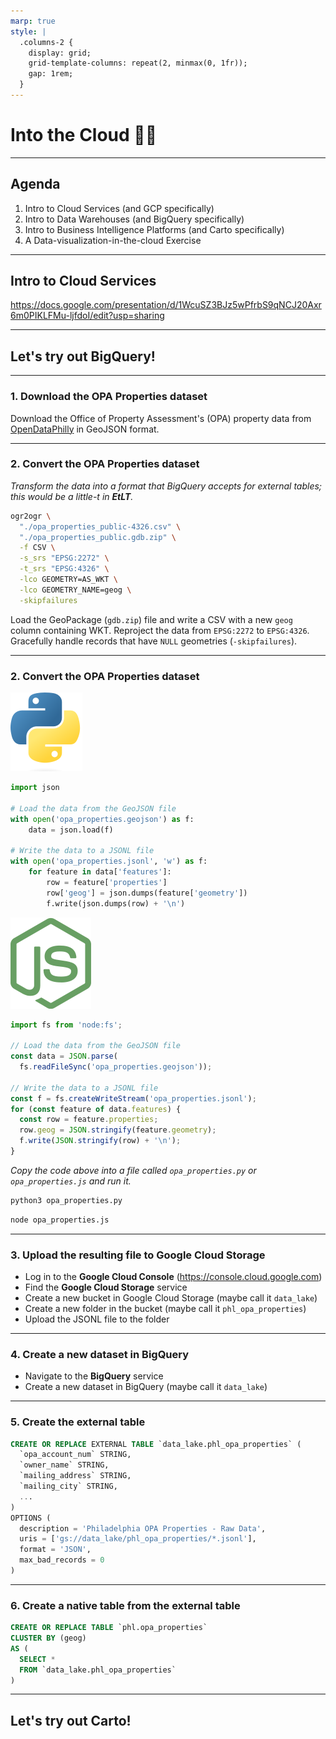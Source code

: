 ```yaml
---
marp: true
style: |
  .columns-2 {
    display: grid;
    grid-template-columns: repeat(2, minmax(0, 1fr));
    gap: 1rem;
  }
---
```


<!-- _backgroundColor: dimgray -->
<!-- _color: white -->

<!-- We're going to move PostgreSQL aside for a while -- we're not saying goodbye, we're just moving it out of the center of our view so that we can make room for the universe of other things we're going to be talking about. 

This week we're going to talk about using programming tools to move data into a particular kind of database called a data warehouse, but before we get there I want to talk about the cloud, and set up our motivation. -->

# Into the Cloud 😶‍🌫️

---

## Agenda

<!-- After spring break we're going to be splitting up into three teams. Each team is going to build their own version of a computer assisted mass appraisal system for the City of Philadelphia.

https://docs.google.com/drawings/d/1_4iotvP8y2ajsU5e-NEkZDGfF1Y7uoE7FY_d3HU1ldE/edit

This system will be useful for both city staff that work within the Office of Property Assessment, and also for residential property owners in Philadelphia. There will be different interfaces useful for the two stakeholder groups, but the interfaces will be based on the same data.

For this, we're going to set up a data warehouse, into which we will place property assessment and related information. The data will be updated on a regular and frequent basis, and we will organize the data so that we can build machine learning models and user interfaces on top of it. All of this will be done automatically on a certain schedule, in the cloud, and without human intervention.
-->

1. Intro to Cloud Services (and GCP specifically)
2. Intro to Data Warehouses (and BigQuery specifically)
3. Intro to Business Intelligence Platforms (and Carto specifically)
3. A Data-visualization-in-the-cloud Exercise

---

## Intro to Cloud Services
<!--
We'll talk more about the project in a couple of weeks, but for now, let's talk about what the cloud is.
-->
https://docs.google.com/presentation/d/1WcuSZ3BJz5wPfrbS9qNCJ20Axr6m0PIKLFMu-ljfdoI/edit?usp=sharing

---

## Let's try out BigQuery!

<!-- We're going to load a dataset into BigQuery and then do some light visualization with it.

There are about 5-bajillion-and-one ways to load data into a data warehouse. In a production environment, many companies will rely on systems such as Stitch or FiveTran for extracting data from sources and loading it into data warehouses or data lakes. These platforms are incredibly useful, and it's definitely a best-practice to use them for basic extraction and loading. However, we're going to use a bit more of a low-level approach in this class (1) to get an understanding of what Stitch and FiveTran are doing for us, and (2) because these ETL platforms have their limits, and there are many cases where data engineers have to write their own custom ingestion logic when a ready-made connector doesn't already exist.

To load our data into BigQuery we're going to use something called "external tables" (the afore-mentioned ETL platforms often use this same method). External tables allow us to upload data to Google Cloud Storage and query it from there as if it were a native table in BigQuery. In other words, loading data into BigQuery could often be as easy as uploading a CSV file to a Google Cloud Storage folder and querying it like a database table.

https://cloud.google.com/bigquery/docs/batch-loading-data

CSV isn't the only format that's supported for external tables; for example, we're going to use a format called Newline Delimited JSON, or "JSON-L". There's also formats like GeoParquet, among others. You can see all the formats in the BigQuery documentation on batch loading data. -->

---

### 1. Download the OPA Properties dataset

Download the Office of Property Assessment's (OPA) property data from [OpenDataPhilly](https://opendataphilly.org/datasets/philadelphia-properties-and-assessment-history/) in GeoJSON format.

<!-- Download the OPA property data from opendataphilly in GeoJSON format. Note that often it doesn't matter too much which initial format you extract data in a data pipeline as an initial step to transform data from one format to something more compatible with the system you're loading into is pretty common. This is one thing that people will often use ogr2ogr for; it's not _just_ for loading data into PostGIS -- it's a tool to convert data from one geospatial format into any other. We've just been using it so far to translate data from GeoJSON or Shapefile format into PostGIS format. We could just as easily go from, for example, Shapefile to CSV.

We could also, download the CSV directly from OpenDataPhilly, but in this case that's not going to get us what we want because the coordinates of the data is in EPSG:2272. Also, I'm going to make a point or two using the GeoJSON.

For the sake of a little bit of exploration, I'll download three formats: the CSV, the GeoJSON, and the GeoPackage. All three of these contain the same data, just encoded in different formats. -->

---

### 2. Convert the OPA Properties dataset

_Transform the data into a format that BigQuery accepts for external tables; this would be a little-t in **EtLT**._

<!-- In the Data Pipelines Pocket Reference you're going to read about different patterns used in data pipelines. People often talk about "ETL" and "ELT", but Densmore (the author) also refers to "EtLT", which is a pattern we're going to employ often.

We're going to need to translate the file we downloaded into something that BigQuery can understand. In doing this, we're not altering the meaning of any of the fields, or aggregating to change any units of analysis, or filtering any of thedata out. Those would all be big-T transformations. This is really just modifying how the data in encoded to make it compatible with our system.

There are countless ways we could go about this. For example, as I mentioned before, we could use ogr2ogr to translate it into a CSV with a WKT geography column. Alternatively we could use a simple Python or JavaScript script to do the conversion for us. When we get to Cloud Functions you'll see that using a script turns out to be a pretty convenient option, since we'll eventually want this to be run in a process on a cloud server. -->

<div class="columns-2">
<div>

```sh
ogr2ogr \
  "./opa_properties_public-4326.csv" \
  "./opa_properties_public.gdb.zip" \
  -f CSV \
  -s_srs "EPSG:2272" \
  -t_srs "EPSG:4326" \
  -lco GEOMETRY=AS_WKT \
  -lco GEOMETRY_NAME=geog \
  -skipfailures
```

</div>
<div>

Load the GeoPackage (`gdb.zip`) file and write a CSV with a new `geog` column containing WKT. Reproject the data from `EPSG:2272` to `EPSG:4326`. Gracefully handle records that have `NULL` geometries (`-skipfailures`).

</div>
</div>

---

### 2. Convert the OPA Properties dataset

<!-- If we were to use a small script to do this, it might look like one of these. These scripts use the GeoJSON download files, since we don't have to worry about reprojecting the coordinates into 4326. Also, instead of generating a new CSV, it generates data in a format called JSON-L, or new-line-delimited JSON. This is another format that BigQuery plays well with. It's a little more verbose than CSV, but can be compressed pretty small.

The code block on the left is Python and on the right is JavaScript, but the two blocks of code do basically the same thing. -->

<div class="columns-2">
<div>

![Python h:32](images/Python_icon.png)

```python
import json

# Load the data from the GeoJSON file
with open('opa_properties.geojson') as f:
    data = json.load(f)

# Write the data to a JSONL file
with open('opa_properties.jsonl', 'w') as f:
    for feature in data['features']:
        row = feature['properties']
        row['geog'] = json.dumps(feature['geometry'])
        f.write(json.dumps(row) + '\n')
```

</div>
<div>

![Node.js h:32](images/Node.js_icon.png)

```javascript
import fs from 'node:fs';

// Load the data from the GeoJSON file
const data = JSON.parse(
  fs.readFileSync('opa_properties.geojson'));

// Write the data to a JSONL file
const f = fs.createWriteStream('opa_properties.jsonl');
for (const feature of data.features) {
  const row = feature.properties;
  row.geog = JSON.stringify(feature.geometry);
  f.write(JSON.stringify(row) + '\n');
}
```

</div>
</div>

_Copy the code above into a file called `opa_properties.py` or `opa_properties.js` and run it._

<div class="columns-2">
<div>

```bash
python3 opa_properties.py
```

</div>
<div>

```bash
node opa_properties.js
```

</div>
</div>

---

### 3. Upload the resulting file to Google Cloud Storage

<!-- Finally we'll need to upload this file to somewhere in Google Cloud Platform. This is also something we will script in the future, but for now we'll do it manually, with the added bonus that it allows us to get familiar with the Google Cloud Console interface. -->

- Log in to the **Google Cloud Console** (https://console.cloud.google.com)
- Find the **Google Cloud Storage** service
- Create a new bucket in Google Cloud Storage (maybe call it `data_lake`)
- Create a new folder in the bucket (maybe call it `phl_opa_properties`)
- Upload the JSONL file to the folder

---

### 4. Create a new dataset in BigQuery

<!-- Now let's get the BigQuery side of things set up. Remember that in BigQuery a "dataset" is essentially equivalent to a "schema" in PostgreSQL. So let's create a new dataset to store our table in. -->

- Navigate to the **BigQuery** service
- Create a new dataset in BigQuery (maybe call it `data_lake`)

---

### 5. Create the external table

<!-- We've uploaded a file to Google Cloud Storage, and now we have to tell BigQuery to let us query that file as a table bu creating a table object in BigQuery that points to the file. The `uris` option is what I use to specify where the file is. The gs lets us know that it's a GCS url. Also notice the asterisk, or wildcard that I'm using. You can actually have BigQuery treat multiple files as one big table. This is really useful, for example, if you have data that you;re adding to the table on a regular basis; all you have to do is upload the new data to storage and old data will still be there. -->

```sql
CREATE OR REPLACE EXTERNAL TABLE `data_lake.phl_opa_properties` (
  `opa_account_num` STRING,
  `owner_name` STRING,
  `mailing_address` STRING,
  `mailing_city` STRING,
  ...
)
OPTIONS (
  description = 'Philadelphia OPA Properties - Raw Data',
  uris = ['gs://data_lake/phl_opa_properties/*.jsonl'],
  format = 'JSON',
  max_bad_records = 0
)
```

---

### 6. Create a native table from the external table

<!-- Finally, as an optional last step, I almost always create a native table. -->
```sql
CREATE OR REPLACE TABLE `phl.opa_properties`
CLUSTER BY (geog)
AS (
  SELECT *
  FROM `data_lake.phl_opa_properties`
)
```

---

<!-- In class I'll show how you can take a table that you've created and visualize it using a tool like Carto. -->

## Let's try out Carto!
